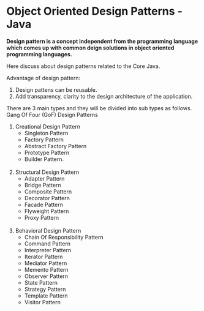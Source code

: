 # Object Oriented Design Patterns - Java 

<b>Design pattern is a concept independent from the programming language which comes up with common
deign solutions in object oriented programming languages.</b>

Here discuss about design patterns related to the Core Java.

Advantage of design pattern:
1. Design pattens can be reusable.
2. Add transparency, clarity  to the design architecture of the application.

There are 3 main types and they will be divided into sub types as follows.
Gang Of Four (GoF) Design Patterns

<Ol>
    <li>Creational Design Pattern
        <ul>
            <li> Singleton Pattern</li>
            <li> Factory Pattern</li>
            <li> Abstract Factory Pattern</li>
            <li> Prototype Pattern</li>
            <li> Builder Pattern.</li>
        </ul>
    </li>
    <br>
    <li>Structural Design Pattern
        <ul>
            <li> Adapter Pattern</li>
            <li> Bridge Pattern</li>
            <li> Composite Pattern</li>
            <li> Decorator Pattern</li>
            <li> Facade Pattern</li>
            <li> Flyweight Pattern</li>
            <li> Proxy Pattern</li>
        </ul>
    </li> 
    <br>
    <li>Behavioral Design Pattern
    <ul>
        <li> Chain Of Responsibility Pattern</li>
        <li> Command Pattern</li>
        <li> Interpreter Pattern</li>
        <li> Iterator Pattern</li>
        <li> Mediator Pattern</li>
        <li> Memento Pattern</li>
        <li> Observer Pattern</li>
        <li> State Pattern</li>
        <li> Strategy Pattern</li>
        <li> Template Pattern</li>
        <li> Visitor Pattern</li>
    </ul>
    </li>

</Ol> 
